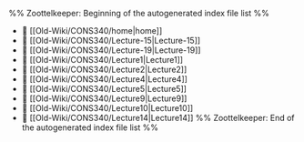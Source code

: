 %% Zoottelkeeper: Beginning of the autogenerated index file list  %%
- 📄 [[Old-Wiki/CONS340/home|home]]
- 📄 [[Old-Wiki/CONS340/Lecture-15|Lecture-15]]
- 📄 [[Old-Wiki/CONS340/Lecture-19|Lecture-19]]
- 📄 [[Old-Wiki/CONS340/Lecture1|Lecture1]]
- 📄 [[Old-Wiki/CONS340/Lecture2|Lecture2]]
- 📄 [[Old-Wiki/CONS340/Lecture4|Lecture4]]
- 📄 [[Old-Wiki/CONS340/Lecture5|Lecture5]]
- 📄 [[Old-Wiki/CONS340/Lecture9|Lecture9]]
- 📄 [[Old-Wiki/CONS340/Lecture10|Lecture10]]
- 📄 [[Old-Wiki/CONS340/Lecture14|Lecture14]]
%% Zoottelkeeper: End of the autogenerated index file list  %%
